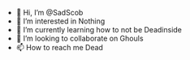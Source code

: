 - 👋 Hi, I’m @SadScob
- 👀 I’m interested in Nothing
- 🌱 I’m currently learning how to not be Deadinside 
- 💞️ I’m looking to collaborate on Ghouls
- 📫 How to reach me Dead

<!---
SadScob/SadScob is a ✨ special ✨ repository because its `README.md` (this file) appears on your GitHub profile.
You can click the Preview link to take a look at your changes.
--->
